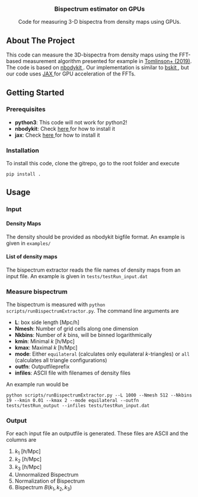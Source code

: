 
<h3 align="center">Bispectrum estimator on GPUs</h3>

<p align="center">
    Code for measuring 3-D bispectra from density maps using GPUs.
</p>

<!-- ABOUT THE PROJECT -->
## About The Project

This code can measure the 3D-bispectra from density maps using the FFT-based measurement algorithm presented for example in <a href="https://arxiv.org/abs/1904.11055"> Tomlinson+ (2019)</a>. The code is based on <a href="https://nbodykit.readthedocs.io/en/latest/index.html"> nbodykit </a>. Our implementation is similar to <a href="https://github.com/sjforeman/bskit/blob/master/README.md"> bskit </a>, but our code uses <a href="https://jax.readthedocs.io/en/latest/notebooks/quickstart.html">JAX </a> for GPU acceleration of the FFTs.

<!-- GETTING STARTED -->
## Getting Started

### Prerequisites
* **python3**: This code will not work for python2! 
* **nbodykit**: Check <a href="https://nbodykit.readthedocs.io/en/latest/getting-started/install.html"> here </a> for how to install it
* **jax**: Check <a href="https://github.com/google/jax#installation"> here </a> for how to install it

### Installation

To install this code, clone the gitrepo, go to the root folder and execute
```
pip install .
```

<!-- USAGE EXAMPLES -->
## Usage

### Input
#### Density Maps
The density should be provided as nbodykit bigfile format. An example is given in `examples/`

#### List of density maps
The bispectrum extractor reads the file names of density maps from an input file. An example is given in `tests/testRun_input.dat`

### Measure bispectrum
The bispectrum is measured with `python scripts/runBispectrumExtractor.py`. The command line arguments are
* **L**: box side length [Mpc/h]
* **Nmesh**: Number of grid cells along one dimension
* **Nkbins**: Number of $k$ bins, will be binned logarithmically
* **kmin**: Minimal $k$ [h/Mpc]
* **kmax**: Maximal $k$ [h/Mpc]
* **mode**: Either `equilateral` (calculates only equilateral $k$-triangles) or `all` (calculates all triangle configurations)
* **outfn**: Outputfileprefix
* **infiles**: ASCII file with filenames of density files

An example run would be
```
python scripts/runBispectrumExtractor.py --L 1000 --Nmesh 512 --Nkbins 19 --kmin 0.01 --kmax 2 --mode equilateral --outfn tests/testRun_output --infiles tests/testRun_input.dat
```

### Output
For each input file an outputfile is generated. These files are ASCII and the columns are
1. $k_1$ [$h$/Mpc]
2. $k_2$ [$h$/Mpc]
3. $k_3$ [$h$/Mpc]
4. Unnormalized Bispectrum
5. Normalization of Bispectrum
6. Bispectrum $B(k_1, k_2, k_3)$